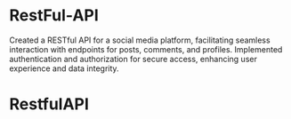 # RestFul-API
Created a RESTful API for a social media platform, facilitating seamless interaction with endpoints for posts, comments, and profiles. Implemented authentication and authorization for secure access, enhancing user experience and data integrity.
# RestfulAPI
